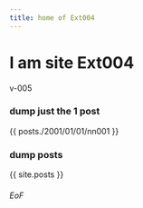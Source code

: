 ```yaml
---
title: home of Ext004
---
```


# I am site Ext004

v-005

### dump just the 1 post
{{ posts./2001/01/01/nn001 }}


### dump posts
{{ site.posts }}


###### EoF
